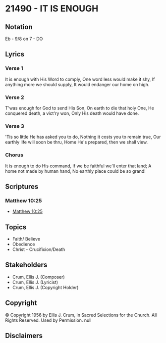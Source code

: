 # 21490 - IT IS ENOUGH

## Notation

Eb - 9/8 on 7 - DO

## Lyrics

### Verse 1

It is enough with His Word to comply, One word less would make it shy, If anything more we should supply, It would endanger our home on high.


### Verse 2

T'was enough for God to send His Son, On earth to die that holy One, He conquered death, a vict'ry won, Only His death would have done.

### Verse 3

'Tis so little He has asked you to do, Nothing it costs you to remain true, Our earthly life will soon be thru, Home He's prepared, then we shall view.


### Chorus

It is enough to do His command, If we be faithful we'll enter that land; A home not made by human hand, No earthly place could be so grand!


## Scriptures

### Matthew 10:25

- [Matthew 10:25](https://www.biblegateway.com/passage/?search=Matthew%2010%3A25)


## Topics

- Faith/ Believe
- Obedience
- Christ - Crucifixion/Death

## Stakeholders

- Crum, Ellis J. (Composer)
- Crum, Ellis J. (Lyricist)
- Crum, Ellis J. (Copyright Holder)

## Copyright

© Copyright 1956 by Ellis J. Crum, in Sacred Selections for the Church. All Rights Reserved. Used by Permission.
null

## Disclaimers


